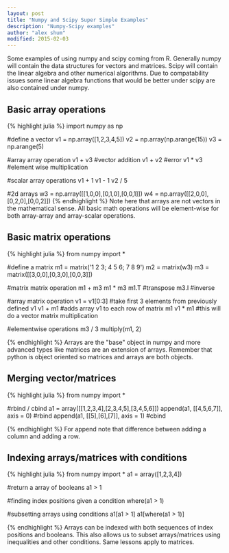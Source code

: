 ```yaml
---
layout: post
title: "Numpy and Scipy Super Simple Examples"
description: "Numpy-Scipy examples"
author: "alex shum"
modified: 2015-02-03
---
```

Some examples of using numpy and scipy coming from R.  Generally numpy will contain the data structures for vectors and matrices.  Scipy will contain the linear algebra and other numerical algorithms.  Due to compatability issues some linear algebra functions that would be better under scipy are also contained under numpy.



Basic array operations
-----------------------
{% highlight julia %}
import numpy as np

#define a vector
v1 = np.array([1,2,3,4,5])
v2 = np.array(np.arange(15))
v3 = np.arange(5)


#array array operation
v1 + v3 #vector addition
v1 + v2 #error
v1 * v3 #element wise multiplication

#scalar array operations
v1 + 1
v1 - 1
v2 / 5

#2d arrays
w3 = np.array([[1,0,0],[0,1,0],[0,0,1]])
w4 = np.array([[2,0,0],[0,2,0],[0,0,2]])
{% endhighlight %}
Note here that arrays are not vectors in the mathematical sense.  All basic math operations will be element-wise for both array-array and array-scalar operations.


Basic matrix operations
----------------
{% highlight julia %}
from numpy import *

#define a matrix
m1 = matrix('1 2 3; 4 5 6; 7 8 9')
m2 = matrix(w3)
m3 = matrix([[3,0,0],[0,3,0],[0,0,3]])

#matrix matrix operation
m1 + m3
m1 * m3
m1.T #transpose
m3.I #inverse

#array matrix operation
v1 = v1[0:3] #take first 3 elements from previously defined v1
v1 + m1 #adds array v1 to each row of matrix m1
v1 * m1 #this will do a vector matrix multiplication

#elementwise operations
m3 / 3
multiply(m1, 2)

{% endhighlight %}
Arrays are the "base" object in numpy and more advanced types like matrices are an extension of arrays.  Remember that python is object oriented so matrices and arrays are both objects.

Merging vector/matrices
-----------------------
{% highlight julia %}
from numpy import * 

#rbind / cbind
a1 = array([[1,2,3,4],[2,3,4,5],[3,4,5,6]])
append(a1, [[4,5,6,7]], axis = 0) #rbind
append(a1, [[5],[6],[7]], axis = 1) #cbind

{% endhighlight %}
For append note that difference between adding a column and adding a row.

Indexing arrays/matrices with conditions
----------------------------------------
{% highlight julia %}
from numpy import * 
a1 = array([1,2,3,4])

#return a array of booleans 
a1 > 1

#finding index positions given a condition
where(a1 > 1)

#subsetting arrays using conditions
a1[a1 > 1]
a1[where(a1 > 1)]

{% endhighlight %}
Arrays can be indexed with both sequences of index positions and booleans.  This also allows us to subset arrays/matrices using inequalities and other conditions.  Same lessons apply to matrices.


